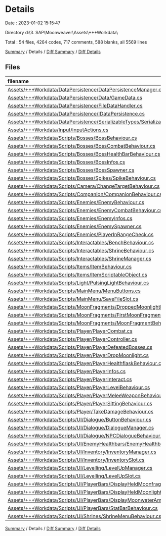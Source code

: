 # Details

Date : 2023-01-02 15:15:47

Directory d:\\3. SAP\\Moonweaver\\Assets\\+++Workdata\\

Total : 54 files,  4264 codes, 717 comments, 588 blanks, all 5569 lines

[Summary](results.md) / Details / [Diff Summary](diff.md) / [Diff Details](diff-details.md)

## Files
| filename | language | code | comment | blank | total |
| :--- | :--- | ---: | ---: | ---: | ---: |
| [Assets/+++Workdata/DataPersistence/DataPersistenceManager.cs](/Assets/+++Workdata/DataPersistence/DataPersistenceManager.cs) | C# | 63 | 5 | 14 | 82 |
| [Assets/+++Workdata/DataPersistence/Data/GameData.cs](/Assets/+++Workdata/DataPersistence/Data/GameData.cs) | C# | 50 | 3 | 4 | 57 |
| [Assets/+++Workdata/DataPersistence/FileDataHandler.cs](/Assets/+++Workdata/DataPersistence/FileDataHandler.cs) | C# | 60 | 3 | 8 | 71 |
| [Assets/+++Workdata/DataPersistence/IDataPersistence.cs](/Assets/+++Workdata/DataPersistence/IDataPersistence.cs) | C# | 8 | 9 | 3 | 20 |
| [Assets/+++Workdata/DataPersistence/SerializableTypes/SerializableDictionary.cs](/Assets/+++Workdata/DataPersistence/SerializableTypes/SerializableDictionary.cs) | C# | 31 | 0 | 5 | 36 |
| [Assets/+++Workdata/Input/InputActions.cs](/Assets/+++Workdata/Input/InputActions.cs) | C# | 1,199 | 16 | 16 | 1,231 |
| [Assets/+++Workdata/Scripts/Bosses/BossBehaviour.cs](/Assets/+++Workdata/Scripts/Bosses/BossBehaviour.cs) | C# | 50 | 0 | 12 | 62 |
| [Assets/+++Workdata/Scripts/Bosses/BossCombatBehaviour.cs](/Assets/+++Workdata/Scripts/Bosses/BossCombatBehaviour.cs) | C# | 93 | 23 | 23 | 139 |
| [Assets/+++Workdata/Scripts/Bosses/BossHealthBarBehaviour.cs](/Assets/+++Workdata/Scripts/Bosses/BossHealthBarBehaviour.cs) | C# | 63 | 1 | 8 | 72 |
| [Assets/+++Workdata/Scripts/Bosses/BossInfos.cs](/Assets/+++Workdata/Scripts/Bosses/BossInfos.cs) | C# | 117 | 37 | 16 | 170 |
| [Assets/+++Workdata/Scripts/Bosses/BossSpawner.cs](/Assets/+++Workdata/Scripts/Bosses/BossSpawner.cs) | C# | 69 | 10 | 12 | 91 |
| [Assets/+++Workdata/Scripts/Bosses/Spikes/SpikeBehaviour.cs](/Assets/+++Workdata/Scripts/Bosses/Spikes/SpikeBehaviour.cs) | C# | 20 | 0 | 4 | 24 |
| [Assets/+++Workdata/Scripts/Camera/ChangeTargetBehaviour.cs](/Assets/+++Workdata/Scripts/Camera/ChangeTargetBehaviour.cs) | C# | 35 | 0 | 5 | 40 |
| [Assets/+++Workdata/Scripts/Companion/CompanionBehaviour.cs](/Assets/+++Workdata/Scripts/Companion/CompanionBehaviour.cs) | C# | 34 | 12 | 5 | 51 |
| [Assets/+++Workdata/Scripts/Enemies/EnemyBehaviour.cs](/Assets/+++Workdata/Scripts/Enemies/EnemyBehaviour.cs) | C# | 46 | 3 | 10 | 59 |
| [Assets/+++Workdata/Scripts/Enemies/EnemyCombatBehaviour.cs](/Assets/+++Workdata/Scripts/Enemies/EnemyCombatBehaviour.cs) | C# | 87 | 24 | 20 | 131 |
| [Assets/+++Workdata/Scripts/Enemies/EnemyInfos.cs](/Assets/+++Workdata/Scripts/Enemies/EnemyInfos.cs) | C# | 108 | 44 | 14 | 166 |
| [Assets/+++Workdata/Scripts/Enemies/EnemySpawner.cs](/Assets/+++Workdata/Scripts/Enemies/EnemySpawner.cs) | C# | 40 | 13 | 9 | 62 |
| [Assets/+++Workdata/Scripts/Enemies/PlayerInRangeCheck.cs](/Assets/+++Workdata/Scripts/Enemies/PlayerInRangeCheck.cs) | C# | 21 | 0 | 3 | 24 |
| [Assets/+++Workdata/Scripts/Interactables/BenchBehaviour.cs](/Assets/+++Workdata/Scripts/Interactables/BenchBehaviour.cs) | C# | 28 | 0 | 6 | 34 |
| [Assets/+++Workdata/Scripts/Interactables/ShrineBehaviour.cs](/Assets/+++Workdata/Scripts/Interactables/ShrineBehaviour.cs) | C# | 41 | 15 | 8 | 64 |
| [Assets/+++Workdata/Scripts/Interactables/ShrineManager.cs](/Assets/+++Workdata/Scripts/Interactables/ShrineManager.cs) | C# | 95 | 43 | 16 | 154 |
| [Assets/+++Workdata/Scripts/Items/ItemBehaviour.cs](/Assets/+++Workdata/Scripts/Items/ItemBehaviour.cs) | C# | 24 | 0 | 5 | 29 |
| [Assets/+++Workdata/Scripts/Items/ItemScriptableObject.cs](/Assets/+++Workdata/Scripts/Items/ItemScriptableObject.cs) | C# | 9 | 0 | 1 | 10 |
| [Assets/+++Workdata/Scripts/Light/PulsingLightBehaviour.cs](/Assets/+++Workdata/Scripts/Light/PulsingLightBehaviour.cs) | C# | 49 | 3 | 9 | 61 |
| [Assets/+++Workdata/Scripts/MainMenu/MenuButtons.cs](/Assets/+++Workdata/Scripts/MainMenu/MenuButtons.cs) | C# | 93 | 4 | 9 | 106 |
| [Assets/+++Workdata/Scripts/MainMenu/SaveFileSlot.cs](/Assets/+++Workdata/Scripts/MainMenu/SaveFileSlot.cs) | C# | 7 | 0 | 2 | 9 |
| [Assets/+++Workdata/Scripts/MoonFragments/DroppedMoonlightBehaviour.cs](/Assets/+++Workdata/Scripts/MoonFragments/DroppedMoonlightBehaviour.cs) | C# | 15 | 0 | 3 | 18 |
| [Assets/+++Workdata/Scripts/MoonFragments/FirstMoonFragmentBehaviour.cs](/Assets/+++Workdata/Scripts/MoonFragments/FirstMoonFragmentBehaviour.cs) | C# | 23 | 13 | 10 | 46 |
| [Assets/+++Workdata/Scripts/MoonFragments/MoonFragmentBehaviour.cs](/Assets/+++Workdata/Scripts/MoonFragments/MoonFragmentBehaviour.cs) | C# | 32 | 13 | 5 | 50 |
| [Assets/+++Workdata/Scripts/Player/PlayerCombat.cs](/Assets/+++Workdata/Scripts/Player/PlayerCombat.cs) | C# | 176 | 60 | 30 | 266 |
| [Assets/+++Workdata/Scripts/Player/PlayerController.cs](/Assets/+++Workdata/Scripts/Player/PlayerController.cs) | C# | 284 | 86 | 77 | 447 |
| [Assets/+++Workdata/Scripts/Player/PlayerDefeatedBosses.cs](/Assets/+++Workdata/Scripts/Player/PlayerDefeatedBosses.cs) | C# | 23 | 0 | 4 | 27 |
| [Assets/+++Workdata/Scripts/Player/PlayerDropMoonlight.cs](/Assets/+++Workdata/Scripts/Player/PlayerDropMoonlight.cs) | C# | 33 | 0 | 6 | 39 |
| [Assets/+++Workdata/Scripts/Player/PlayerHealthflaskBehaviour.cs](/Assets/+++Workdata/Scripts/Player/PlayerHealthflaskBehaviour.cs) | C# | 46 | 26 | 9 | 81 |
| [Assets/+++Workdata/Scripts/Player/PlayerInfos.cs](/Assets/+++Workdata/Scripts/Player/PlayerInfos.cs) | C# | 172 | 55 | 29 | 256 |
| [Assets/+++Workdata/Scripts/Player/PlayerInteract.cs](/Assets/+++Workdata/Scripts/Player/PlayerInteract.cs) | C# | 31 | 10 | 9 | 50 |
| [Assets/+++Workdata/Scripts/Player/PlayerLevelBehaviour.cs](/Assets/+++Workdata/Scripts/Player/PlayerLevelBehaviour.cs) | C# | 126 | 64 | 23 | 213 |
| [Assets/+++Workdata/Scripts/Player/PlayerMeleeWeaponBehaviour.cs](/Assets/+++Workdata/Scripts/Player/PlayerMeleeWeaponBehaviour.cs) | C# | 86 | 38 | 17 | 141 |
| [Assets/+++Workdata/Scripts/Player/PlayerSittingBehaviour.cs](/Assets/+++Workdata/Scripts/Player/PlayerSittingBehaviour.cs) | C# | 60 | 22 | 10 | 92 |
| [Assets/+++Workdata/Scripts/Player/TakeDamageBehaviour.cs](/Assets/+++Workdata/Scripts/Player/TakeDamageBehaviour.cs) | C# | 31 | 12 | 5 | 48 |
| [Assets/+++Workdata/Scripts/UI/Dialogue/ButtonBehaviour.cs](/Assets/+++Workdata/Scripts/UI/Dialogue/ButtonBehaviour.cs) | C# | 22 | 0 | 7 | 29 |
| [Assets/+++Workdata/Scripts/UI/Dialogue/DialogueManager.cs](/Assets/+++Workdata/Scripts/UI/Dialogue/DialogueManager.cs) | C# | 101 | 3 | 18 | 122 |
| [Assets/+++Workdata/Scripts/UI/Dialogue/NPCDialogueBehaviour.cs](/Assets/+++Workdata/Scripts/UI/Dialogue/NPCDialogueBehaviour.cs) | C# | 39 | 2 | 10 | 51 |
| [Assets/+++Workdata/Scripts/UI/EnemyHealthbars/EnemyHealthbarBehaviour.cs](/Assets/+++Workdata/Scripts/UI/EnemyHealthbars/EnemyHealthbarBehaviour.cs) | C# | 24 | 0 | 8 | 32 |
| [Assets/+++Workdata/Scripts/UI/Inventory/InventoryManager.cs](/Assets/+++Workdata/Scripts/UI/Inventory/InventoryManager.cs) | C# | 30 | 0 | 5 | 35 |
| [Assets/+++Workdata/Scripts/UI/Inventory/InventorySlot.cs](/Assets/+++Workdata/Scripts/UI/Inventory/InventorySlot.cs) | C# | 41 | 2 | 9 | 52 |
| [Assets/+++Workdata/Scripts/UI/Levelling/LevelUpManager.cs](/Assets/+++Workdata/Scripts/UI/Levelling/LevelUpManager.cs) | C# | 117 | 18 | 9 | 144 |
| [Assets/+++Workdata/Scripts/UI/Levelling/LevelUpSlot.cs](/Assets/+++Workdata/Scripts/UI/Levelling/LevelUpSlot.cs) | C# | 38 | 0 | 10 | 48 |
| [Assets/+++Workdata/Scripts/UI/PlayerBars/DisplayHeldMoonfragments.cs](/Assets/+++Workdata/Scripts/UI/PlayerBars/DisplayHeldMoonfragments.cs) | C# | 13 | 3 | 3 | 19 |
| [Assets/+++Workdata/Scripts/UI/PlayerBars/DisplayHeldMoonlight.cs](/Assets/+++Workdata/Scripts/UI/PlayerBars/DisplayHeldMoonlight.cs) | C# | 13 | 3 | 3 | 19 |
| [Assets/+++Workdata/Scripts/UI/PlayerBars/DisplayMoonwaterAmount.cs](/Assets/+++Workdata/Scripts/UI/PlayerBars/DisplayMoonwaterAmount.cs) | C# | 13 | 0 | 3 | 16 |
| [Assets/+++Workdata/Scripts/UI/PlayerBars/StatBarBehaviour.cs](/Assets/+++Workdata/Scripts/UI/PlayerBars/StatBarBehaviour.cs) | C# | 88 | 1 | 9 | 98 |
| [Assets/+++Workdata/Scripts/UI/Shrines/ShrineMenuBehaviour.cs](/Assets/+++Workdata/Scripts/UI/Shrines/ShrineMenuBehaviour.cs) | C# | 47 | 18 | 10 | 75 |

[Summary](results.md) / Details / [Diff Summary](diff.md) / [Diff Details](diff-details.md)